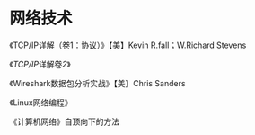 # **网络技术**

《TCP/IP详解（卷1：协议）》【美】Kevin R.fall；W.Richard Stevens

《*TCP/IP*详解卷*2*》

《Wireshark数据包分析实战》【美】Chris Sanders

《Linux网络编程》 

《计算机网络》自顶向下的方法